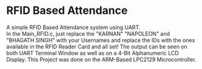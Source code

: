 # RFID Based Attendance
A simple RFID Based Attendance system using UART.<br>
In the Main_RFID.c, just replace the "KARNAN" "NAPOLEON" and "BHAGATH SINGH" with your Usernames and replace the IDs with the ones available in the RFID Reader Card and all set! The output can be seen on both UART Terminal Window as well as on a 4-Bit Alphanumeric LCD Display. This Project was done on the ARM-Based LPC2129 Microcontroller.

